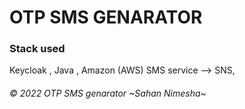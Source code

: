 # OTP SMS GENARATOR

### Stack used
Keycloak , Java , Amazon (AWS) SMS service --> SNS,




###### © 2022 OTP SMS genarator ~Sahan Nimesha~